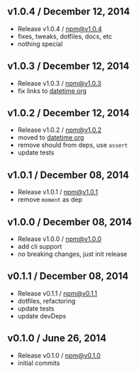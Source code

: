 

## v1.0.4 / December 12, 2014
- Release v1.0.4 / npm@v1.0.4
- fixes, tweaks, dotfiles, docs, etc
- nothing special

## v1.0.3 / December 12, 2014
- Release v1.0.3 / npm@v1.0.3
- fix links to [datetime org][datetime-url]

## v1.0.2 / December 12, 2014
- Release v1.0.2 / npm@v1.0.2
- moved to [datetime org][datetime-url]
- remove should from deps, use `assert`
- update tests

## v1.0.1 / December 08, 2014
- Release v1.0.1 / npm@v1.0.1
- remove `moment` as dep

## v1.0.0 / December 08, 2014
- Release v1.0.0 / npm@v1.0.0
- add cli support
- no breaking changes, just init release

## v0.1.1 / December 08, 2014
- Release v0.1.1 / npm@v0.1.1
- dotfiles, refactoring
- update tests
- update devDeps

## v0.1.0 / June 26, 2014
- Release v0.1.0 / npm@v0.1.0
- initial commits


[datetime-url]: https://github.com/datetime
